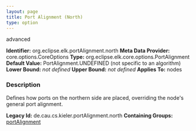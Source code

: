 ```yaml
---
layout: page
title: Port Alignment (North)
type: option
---
```

advanced

**Identifier:** org.eclipse.elk.portAlignment.north
**Meta Data Provider:** core.options.CoreOptions
**Type:** org.eclipse.elk.core.options.PortAlignment
**Default Value:**  PortAlignment.UNDEFINED  (not specific to an algorithm)
**Lower Bound:** *not defined*
**Upper Bound:** *not defined*
**Applies To:** nodes

### Description
Defines how ports on the northern side are placed, overriding the node's general port alignment.

**Legacy Id:** de.cau.cs.kieler.portAlignment.north
**Containing Groups:** [portAlignment](org-eclipse-elk-portAlignment)


